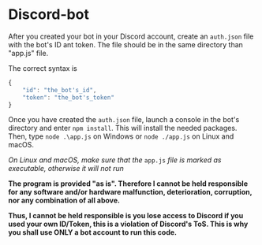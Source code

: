 # Discord-bot
After you created your bot in your Discord account, create an `auth.json` file with the bot's ID ant token. The file should be in the same directory than "app.js" file.

The correct syntax is
```javascript
{
    "id": "the_bot's_id",
    "token": "the_bot's_token"
}
```

Once you have created the `auth.json` file, launch a console in the bot's directory and enter `npm install`. This will install the needed packages. Then, type `node .\app.js` on Windows or `node ./app.js` on Linux and macOS.

*On Linux and macOS, make sure that the* `app.js` *file is marked as executable, otherwise it will not run*

**The program is provided "as is". Therefore I cannot be held responsible for any software and/or hardware malfunction, deterioration, corruption, nor any combination of all above.**

**Thus, I cannot be held responsible is you lose access to Discord if you used your own ID/Token, this is a violation of Discord's ToS. This is why you shall use ONLY a bot account to run this code.**
